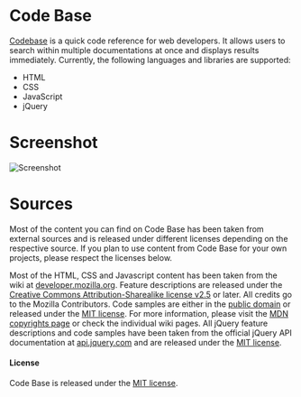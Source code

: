 # Code Base

[Codebase](http://www.bitpanda.org/codebase/) is a quick code reference for web developers. It allows users to search within multiple documentations at once and displays results immediately. Currently, the following languages and libraries are supported:

* HTML
* CSS
* JavaScript
* jQuery

# Screenshot

![Screenshot](http://www.bitpanda.org/codebase/screenshot.png)

# Sources

Most of the content you can find on Code Base has been taken from external sources and is released under different licenses depending on the respective source. If you plan to use content from Code Base for your own projects, please respect the licenses below.

Most of the HTML, CSS and Javascript content has been taken from the wiki at [developer.mozilla.org](http://developer.mozilla.org/). Feature descriptions are released under the [Creative Commons Attribution-Sharealike license v2.5](http://creativecommons.org/licenses/by-sa/2.5/) or later. All credits go to the Mozilla Contributors. Code samples are either in the [public domain](http://wiki.creativecommons.org/Public_domain") or released under the [MIT license](http://opensource.org/licenses/MIT). For more information, please visit the [MDN copyrights page](https://developer.mozilla.org/en-US/docs/Project:Copyrights) or check the individual wiki pages. All jQuery feature descriptions and code samples have been taken from the official jQuery API documentation at [api.jquery.com](http://api.jquery.com/) and are released under the [MIT license](http://opensource.org/licenses/MIT).

#### License

Code Base is released under the [MIT license](https://github.com/mr-ravioli/codebase/blob/master/LICENSE).